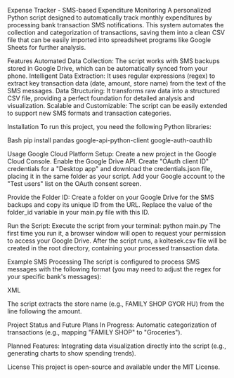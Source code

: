 Expense Tracker - SMS-based Expenditure Monitoring
A personalized Python script designed to automatically track monthly expenditures by processing bank transaction SMS notifications. This system automates the collection and categorization of transactions, saving them into a clean CSV file that can be easily imported into spreadsheet programs like Google Sheets for further analysis.

Features
Automated Data Collection: The script works with SMS backups stored in Google Drive, which can be automatically synced from your phone.
Intelligent Data Extraction: It uses regular expressions (regex) to extract key transaction data (date, amount, store name) from the text of the SMS messages.
Data Structuring: It transforms raw data into a structured CSV file, providing a perfect foundation for detailed analysis and visualization.
Scalable and Customizable: The script can be easily extended to support new SMS formats and transaction categories.

Installation
To run this project, you need the following Python libraries:

Bash
pip install pandas google-api-python-client google-auth-oauthlib

Usage
Google Cloud Platform Setup:
Create a new project in the Google Cloud Console.
Enable the Google Drive API.
Create "OAuth client ID" credentials for a "Desktop app" and download the credentials.json file, placing it in the same folder as your script.
Add your Google account to the "Test users" list on the OAuth consent screen.

Provide the Folder ID:
Create a folder on your Google Drive for the SMS backups and copy its unique ID from the URL.
Replace the value of the folder_id variable in your main.py file with this ID.

Run the Script:
Execute the script from your terminal: python main.py
The first time you run it, a browser window will open to request your permission to access your Google Drive.
After the script runs, a koltesek.csv file will be created in the root directory, containing your processed transaction data.

Example SMS Processing
The script is configured to process SMS messages with the following format (you may need to adjust the regex for your specific bank's messages):

XML

<sms protocol="0" address="+36302030000" date="1682141915110" type="1" subject="null" body="K&amp;H&#10;Hitelkàrtya&#10;Vàsàrlàs&#10;23/04/22 07:38&#10;3.609 HUF&#10;FAMILY SHOP GYOR HU&#10;VARGA TAMÁS&#10;Egyenleg: 212.825">
</sms>
The script extracts the store name (e.g., FAMILY SHOP GYOR HU) from the line following the amount.

Project Status and Future Plans
In Progress: Automatic categorization of transactions (e.g., mapping "FAMILY SHOP" to "Groceries").

Planned Features: Integrating data visualization directly into the script (e.g., generating charts to show spending trends).

License
This project is open-source and available under the MIT License.
